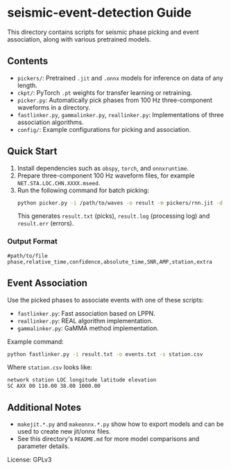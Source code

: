 # seismic-event-detection Guide

This directory contains scripts for seismic phase picking and event association, along with various pretrained models.

## Contents
- `pickers/`: Pretrained `.jit` and `.onnx` models for inference on data of any length.
- `ckpt/`: PyTorch `.pt` weights for transfer learning or retraining.
- `picker.py`: Automatically pick phases from 100 Hz three-component waveforms in a directory.
- `fastlinker.py`, `gammalinker.py`, `reallinker.py`: Implementations of three association algorithms.
- `config/`: Example configurations for picking and association.

## Quick Start
1. Install dependencies such as `obspy`, `torch`, and `onnxruntime`.
2. Prepare three-component 100 Hz waveform files, for example `NET.STA.LOC.CHN.XXXX.mseed`.
3. Run the following command for batch picking:
   ```bash
   python picker.py -i /path/to/waves -o result -m pickers/rnn.jit -d cuda:0
   ```
   This generates `result.txt` (picks), `result.log` (processing log) and `result.err` (errors).

### Output Format
```
#path/to/file
phase,relative_time,confidence,absolute_time,SNR,AMP,station,extra
```

## Event Association
Use the picked phases to associate events with one of these scripts:
- `fastlinker.py`: Fast association based on LPPN.
- `reallinker.py`: REAL algorithm implementation.
- `gammalinker.py`: GaMMA method implementation.

Example command:
```bash
python fastlinker.py -i result.txt -o events.txt -s station.csv
```
Where `station.csv` looks like:
```
network station LOC longitude latitude elevation
SC AXX 00 110.00 38.00 1000.00
```

## Additional Notes
- `makejit.*.py` and `makeonnx.*.py` show how to export models and can be used to create new jit/onnx files.
- See this directory's `README.md` for more model comparisons and parameter details.

License: GPLv3
